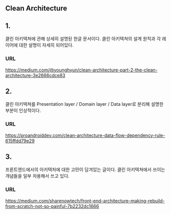 Clean Architecture
-
## 1.
클린 아키텍쳐에 관해 상세히 설명된 한글 문서이다.
클린 아키텍쳐의 설계 원칙과 각 레이어에 대한 설명이 자세히 되어있다.

### URL
https://medium.com/@younghyun/clean-architecture-part-2-the-clean-architecture-3e2666cdce83

## 2.
클린 아키텍쳐를 Presentation layer / Domain layer / Data layer로 분리해 설명한 부분이 인상적이다.

### URL
https://proandroiddev.com/clean-architecture-data-flow-dependency-rule-615ffdd79e29

## 3.
프론트엔드에서의 아키텍처에 대한 고민이 담겨있는 글이다. 클린 아키텍쳐에서 쓰이는 개념들을 일부 차용해서 쓰고 있다.

### URL
https://medium.com/sharenowtech/front-end-architecture-making-rebuild-from-scratch-not-so-painful-7b2232dc1666
